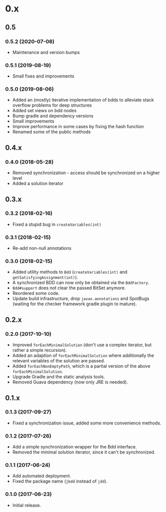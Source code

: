 # 0.x

## 0.5

### 0.5.2 (2020-07-08)

* Maintenance and version bumps

### 0.5.1 (2019-08-19)

* Small fixes and improvements

### 0.5.0 (2019-08-06)

* Added an (mostly) iterative implementation of bdds to alleviate stack overflow problems for deep structures
* Added set views on bdd nodes
* Bump gradle and dependency versions
* Small improvements
* Improve performance in some cases by fixing the hash function
* Renamed some of the public methods

## 0.4.x

### 0.4.0 (2018-05-28)

 * Removed synchronization - access should be synchronized on a higher level
 * Added a solution iterator

## 0.3.x

### 0.3.2 (2018-02-16)

 * Fixed a stupid bug in `createVariables(int)`

### 0.3.1 (2018-02-15)

 * Re-add non-null annotations

### 0.3.0 (2018-02-15)

 * Added utility methods to `Bdd` (`createVariables(int)` and `getSatisfyingAssignment(int)`).
 * A synchronized BDD can now only be obtained via the `BddFactory`.
 * `Bdd#support` does not clear the passed BitSet anymore.
 * Reordered some code.
 * Update build infrastructure, drop `javax.annotations` and SpotBugs (waiting for the checker framework gradle plugin to mature).

## 0.2.x

### 0.2.0 (2017-10-10)

 * Improved `forEachMinimalSolution` (don't use a complex iterator, but rather a simple recursion).
 * Added an adaption of `forEachMinimalSolution` where additionally the relevant variables of the solution are passed.
 * Added `forEachNonEmptyPath`, which is a partial version of the above `forEachMinimalSolution`.
 * Upgrade Gradle and the static analysis tools.
 * Removed Guava dependency (now only JRE is needed).

## 0.1.x

### 0.1.3 (2017-09-27)

 * Fixed a synchronization issue, added some more convenience methods.

### 0.1.2 (2017-07-26)

 * Add a simple synchronization wrapper for the Bdd interface.
 * Removed the minimal solution iterator, since it can't be synchronized.

### 0.1.1 (2017-06-24)

 * Add automated deployment.
 * Fixed the package name (`jbdd` instead of `jdd`).

### 0.1.0 (2017-06-23)

 + Initial release.